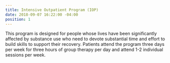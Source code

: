 ```yaml
---
title: Intensive Outpatient Program (IOP)
date: 2018-09-07 16:22:00 -04:00
position: 1
---
```


This program is designed for people whose lives have been significantly affected by substance use who need to devote substantial time and effort to build skills to support their recovery.  Patients attend the program three days per week for three hours of group therapy per day and attend 1-2 individual sessions per week.
